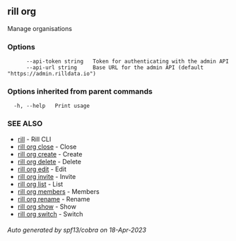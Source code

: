 ## rill org

Manage organisations

### Options

```
      --api-token string   Token for authenticating with the admin API
      --api-url string     Base URL for the admin API (default "https://admin.rilldata.io")
```

### Options inherited from parent commands

```
  -h, --help   Print usage
```

### SEE ALSO

* [rill](rill.md)	 - Rill CLI
* [rill org close](rill_org_close.md)	 - Close
* [rill org create](rill_org_create.md)	 - Create
* [rill org delete](rill_org_delete.md)	 - Delete
* [rill org edit](rill_org_edit.md)	 - Edit
* [rill org invite](rill_org_invite.md)	 - Invite
* [rill org list](rill_org_list.md)	 - List
* [rill org members](rill_org_members.md)	 - Members
* [rill org rename](rill_org_rename.md)	 - Rename
* [rill org show](rill_org_show.md)	 - Show
* [rill org switch](rill_org_switch.md)	 - Switch

###### Auto generated by spf13/cobra on 18-Apr-2023
